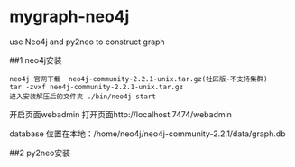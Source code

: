 # mygraph-neo4j
use Neo4j and py2neo to construct graph

##1 neo4j安装
```
neo4j 官网下载  neo4j-community-2.2.1-unix.tar.gz(社区版-不支持集群)
tar -zvxf neo4j-community-2.2.1-unix.tar.gz
进入安装解压后的文件夹 ./bin/neo4j start
```
开启页面webadmin  打开页面http://localhost:7474/webadmin

database 位置在本地：/home/neo4j/neo4j-community-2.2.1/data/graph.db

##2 py2neo安装


